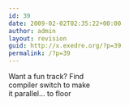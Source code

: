 ```yaml
---
id: 39
date: 2009-02-02T02:35:22+00:00
author: admin
layout: revision
guid: http://x.exedre.org/?p=39
permalink: /?p=39
---
```

<span class="status_body">Want a fun track? Find<br /> compiler switch to make<br /> it parallel&#8230; to floor</span>